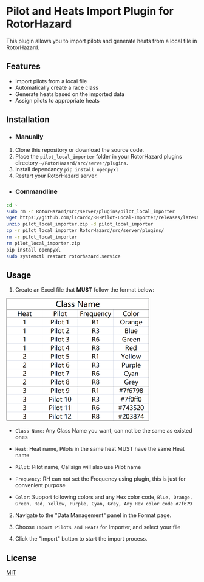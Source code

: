 # Pilot and Heats Import Plugin for RotorHazard

This plugin allows you to import pilots and generate heats from a local file in RotorHazard.

## Features

- Import pilots from a local file
- Automatically create a race class
- Generate heats based on the imported data
- Assign pilots to appropriate heats

## Installation

- ### Manually

1. Clone this repository or download the source code.
2. Place the `pilot_local_importer` folder in your RotorHazard plugins directory `~/RotorHazard/src/server/plugins`.
3. Install dependancy `pip install openpyxl`
3. Restart your RotorHazard server.

- ### Commandline

```bash
cd ~
sudo rm -r RotorHazard/src/server/plugins/pilot_local_importer
wget https://github.com/l1cardo/RH-Pilot-Local-Importer/releases/latest/download/pilot_local_importer.zip
unzip pilot_local_importer.zip -d pilot_local_importer
cp -r pilot_local_importer RotorHazard/src/server/plugins/
rm -r pilot_local_importer
rm pilot_local_importer.zip
pip install openpyxl
sudo systemctl restart rotorhazard.service
```

## Usage

1. Create an Excel file that **MUST** follow the format below:

![](sheet.png)

- `Class Name`: Any Class Name you want, can not be the same as existed ones

- `Heat`: Heat name, Pilots in the same heat MUST have the same Heat name

- `Pilot`: Pilot name, Callsign will also use Pilot name

- `Frequency`: RH can not set the Frequency using plugin, this is just for convenient purpose

- `Color`: Support following colors and any Hex color code, `Blue, Orange, Green, Red, Yellow, Purple, Cyan, Grey, Any Hex color code #7f679`

2. Navigate to the "Data Management" panel in the Format page.

3. Choose `Import Pilots and Heats` for Importer, and select your file 

4. Click the "Import" button to start the import process.

## License

[MIT](LICENSE)